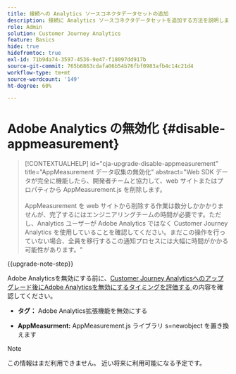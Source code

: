 ```yaml
---
title: 接続への Analytics ソースコネクタデータセットの追加
description: 接続に Analytics ソースコネクタデータセットを追加する方法を説明します
role: Admin
solution: Customer Journey Analytics
feature: Basics
hide: true
hidefromtoc: true
exl-id: 71b9da74-3597-4536-9e47-f18097dd917b
source-git-commit: 765b6863cdafa06b54b76fbf0983afb4c14c21d4
workflow-type: tm+mt
source-wordcount: '149'
ht-degree: 60%

---
```


# Adobe Analytics の無効化 {#disable-appmeasurement}

<!-- markdownlint-disable MD034 -->

>[!CONTEXTUALHELP]
>id="cja-upgrade-disable-appmeasurement"
>title="AppMeasurement データ収集の無効化"
>abstract="Web SDK データが完全に機能したら、開発者チームと協力して、web サイトまたはプロパティから AppMeasurement.js を削除します。<br><br>AppMeasurement を web サイトから削除する作業は数分しかかかりませんが、完了するにはエンジニアリングチームの時間が必要です。ただし、Analytics ユーザーが Adobe Analytics ではなく Customer Journey Analytics を使用していることを確認してください。まだこの操作を行っていない場合、全員を移行するこの通知プロセスには大幅に時間がかかる可能性があります。"

<!-- markdownlint-enable MD034 -->

{{upgrade-note-step}}

Adobe Analyticsを無効にする前に、[Customer Journey Analyticsへのアップグレード後にAdobe Analyticsを無効にするタイミングを評価する ](/help/getting-started/cja-upgrade/cja-upgrade-fully-move.md) の内容を確認してください。

* **タグ：** Adobe Analytics拡張機能を無効にする

* **AppMeasurment:** AppMeasurement.js ライブラリ s=newobject を置き換えます

>[!NOTE]
>
>この情報はまだ利用できません。 近い将来に利用可能になる予定です。


